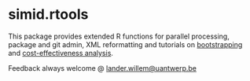 # simid.rtools

This package provides extended R functions for parallel processing, package and git admin, XML reformatting and tutorials on [bootstrapping](https://github.com/lwillem/simid_rtools/tree/master/tutorial) and [cost-effectiveness analysis](https://github.com/lwillem/simid_rtools/tree/master/tutorial_cea).

Feedback always welcome @ lander.willem@uantwerp.be

